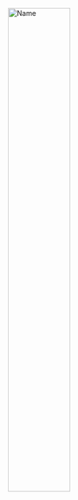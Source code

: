 <img src="https://github.com/yossev/yossev/assets/93604359/aabe0002-6a9d-493a-a409-0b23fa717a24" alt="Name" style="  display: block;
  margin-left: auto;
  margin-right: auto;
  width: 50%;">
